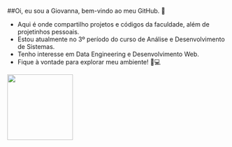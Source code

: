##Oi, eu sou a Giovanna, bem-vindo ao meu GitHub. 🩷
- Aqui é onde compartilho projetos e códigos da faculdade, além de projetinhos pessoais.
- Estou atualmente no 3º período do curso de Análise e Desenvolvimento de Sistemas.
- Tenho interesse em Data Engineering e Desenvolvimento Web.
- Fique à vontade para explorar meu ambiente! 🥰💻

 <div>
  <img height="150em" src="https://github-readme-stats.vercel.app/api/top-langs/?username=ginaxim&layout=compact&langs_count=16&theme=dracula"/>
</div>
